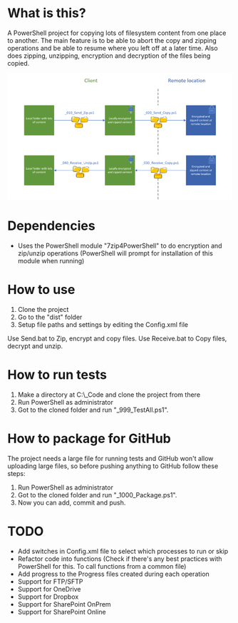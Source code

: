 # What is this?
A PowerShell project for copying lots of filesystem content from one place to another.
The main feature is to be able to abort the copy and zipping operations and be able to resume where you left off at a later time.
Also does zipping, unzipping, encryption and decryption of the files being copied.

![Sketch](/_Docs/Sketch.png?raw=true "Sketch")

# Dependencies
- Uses the PowerShell module "7zip4PowerShell" to do encryption and zip/unzip operations (PowerShell will prompt for installation of this module when running)

# How to use
1. Clone the project
2. Go to the "dist" folder
3. Setup file paths and settings by editing the Config.xml file

Use Send.bat to Zip, encrypt and copy files.
Use Receive.bat to Copy files, decrypt and unzip.

# How to run tests
1. Make a directory at C:\\_Code and clone the project from there
2. Run PowerShell as administrator
3. Got to the cloned folder and run "_999_TestAll.ps1".

# How to package for GitHub
The project needs a large file for running tests and GitHub won't allow uploading large files, so before pushing anything to GitHub follow these steps:
1. Run PowerShell as administrator
2. Got to the cloned folder and run "_1000_Package.ps1".
3. Now you can add, commit and push.

# TODO
- Add switches in Config.xml file to select which processes to run or skip
- Refactor code into functions (Check if there's any best practices with PowerShell for this. To call functions from a common file)
- Add progress to the Progress files created during each operation
- Support for FTP/SFTP
- Support for OneDrive
- Support for Dropbox
- Support for SharePoint OnPrem
- Support for SharePoint Online
